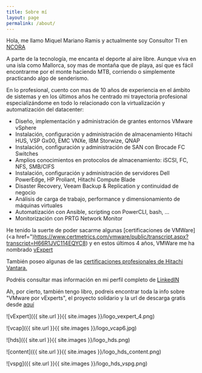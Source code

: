 ```yaml
---
title: Sobre mí
layout: page
permalink: /about/
---
```


Hola, me llamo Miquel Mariano Ramis y actualmente soy Consultor TI en [NCORA](http://www.ncora.com")

A parte de la tecnología, me encanta el deporte al aire libre. Aunque viva en una isla como Mallorca, soy mas de montaña que de playa, así que es fácil encontrarme por el monte haciendo MTB, corriendo o simplemente practicando algo de senderismo.

En lo profesional, cuento con mas de 10 años de experiencia en el ámbito de sistemas y en los últimos años he centrado mi trayectoria profesional especializándome en todo lo relacionado con la virtualización y automatización del datacenter:

- Diseño, implementación y administración de grantes entornos VMware vSphere</li>
- Instalación, configuración y administración de almacenamiento Hitachi HUS, VSP Gx00, EMC VNXe, IBM Storwize, QNAP</li>
- Instalación, configuración y administración de SAN con Brocade FC Switches</li>
- Amplios conocimientos en protocolos de almacenamiento: iSCSI, FC, NFS, SMB/CIFS</li>
- Instalación, configuración y administración de servidores Dell PowerEdge, HP Proliant, Hitachi Compute Blade</li>
- Disaster Recovery, Veeam Backup & Replication y continuidad de negocio</li>
- Análisis de carga de trabajo, performance y dimensionamiento de máquinas virtuales</li>
- Automatización con Ansible, scripting con PowerCLI, bash, …</li>
- Monitorización con PRTG Network Monitor</li>

He tenido la suerte de poder sacarme algunas [certificaciones de VMWare](<a href=")https://www.certmetrics.com/vmware/public/transcript.aspx?transcript=H66R1JVC114EQYC8) y en estos últimos 4 años, VMWare me ha nombrado [vExpert](https://vexpert.vmware.com/directory/753)

También poseo algunas de las [certificaciones profesionales de Hitachi Vantara.](https://www.certmetrics.com/hitachi/public/transcript.aspx?transcript=E1MSVW11CBREQNSS)

Podréis consultar mas información en mi perfil completo de [LinkedIN](https://www.linkedin.com/in/miquelmariano/)

Ah, por cierto, también tengo libro, podreis encontrar toda la info sobre "VMware por vExperts", el proyecto solidario y la url de descarga gratis desde [aquí](https://www.vmwareporvexperts.org">aquí)

![vExpert]({{ site.url }}{{ site.images }}/logo_vexpert_4.png)

![vcap]({{ site.url }}{{ site.images }}/logo_vcap6.jpg)

![hds]({{ site.url }}{{ site.images }}/logo_hds.png)

![content]({{ site.url }}{{ site.images }}/logo_hds_content.png)

![vspg]({{ site.url }}{{ site.images }}/logo_hds_vspg.png)

